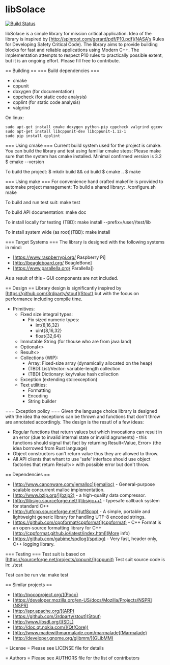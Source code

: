 libSolace
===============
[![Build Status](https://travis-ci.org/abbyssoul/libsolace.png?branch=master)](https://travis-ci.org/abbyssoul/libsolace)

libSolace is a simple library for mission critical application.
Idea of the library is inspired by [http://spinroot.com/gerard/pdf/P10.pdf](NASA's Rules for Developing Safety Critical Code).
The library aims to provide building blocks for fast and reliable applications using Modern C++.
The implementation attempts to respect P10 rules to practically possible extent, but it is an ongoing effort.
Please fill free to contribute.


== Building ==
=== Build dependencies ===
* cmake
* cppunit
* doxygen (for documentation)
* cppcheck (for static code analysis)
* cpplint (for static code analysis)
* valgrind

On linux:
```shell
sudo apt-get install cmake doxygen python-pip cppcheck valgrind ggcov
sudo apt-get install libcppunit-dev libcppunit-1.12-1
sudo pip install cpplint
```

=== Using cmake ===
Current build system used for the project is cmake. You can build the library and test using familiar cmake steps:
Please make sure that the system has cmake installed. Minimal confirmed version is 3.2
    $ cmake --version

To build the project:
    $ mkdir build && cd build
    $ cmake ..
    $ make

=== Using make ===
For convenience hand crafted makefile is provided to automake project management: 
To build a shared library:
	./configure.sh
	make

To build and run test suit:
	make test

To build API documentation:
	make doc

To install locally for testing (TBD):
	make install --prefix=/user/<username>/test/lib

To install system wide (as root)(TBD):
	make install


=== Target Systems ===
The library is designed with the following systems in mind:
 * [https://www.raspberrypi.org/ Raspberry Pi]
 * [http://beagleboard.org/ BeagleBone]
 * [https://www.parallella.org/ Parallella])

As a result of this - GUI components are not included.


== Design ==
Library design is significantly inspired by [https://github.com/3rdparty/stout](Stout) but with the focus on performance including compile time.

 - Primitives:
	- Fixed size integral types: 
		- Fix sized numeric types: 
			- int{8,16,32}
			- uint{8,16,32}
			- float{32,64}
	- Immutable String (for thouse who are from java land)
	- Optional<>
	- Result<>
	- Collections (WIP):
		- Array: Fixed-size array (dynamically allocated on the heap)
		- (TBD):List/Vector: variable-length collection
		- (TBD):Dictionary: key/value hash collection
	- Exception (extending std::exception)
	- Text utilities:
		- Formatting
		- Encoding
		- String builder

=== Exception policy ===
Given the language choice library is designed with the idea tha exceptions can be thrown and functions that don't throw are annotated accordingly. The design is the resutl of a few ideas:
 - Regular functions that return values but which invocations can result in an error (due to invalid internal state or invalid agruments) - this functions should signal that fact by returning Result<Value, Error> (the idea borrowed from Rust language)
 - Object constructors can't return value thus they are allowed to throw. 
 - All API clients that whant to use 'safe' interface should use object factories that return Result<> with possible error but don't throw.


== Dependencies ==
* [http://www.canonware.com/jemalloc](jemalloc) - General-purpose scalable concurrent malloc implementation.
* [http://www.bzip.org/](bzip2) - a high-quality data compressor.
* [http://libsigc.sourceforge.net/](libsigc++) - typesafe callback system for standard C++
* [http://utfcpp.sourceforge.net/](utf8cpp) - A simple, portable and lightweight generic library for handling UTF-8 encoded strings.
* [https://github.com/cppformat/cppformat](cppformat) - C++ Format is an open-source formatting library for C++
[http://cppformat.github.io/latest/index.html](More info)
* [https://github.com/gabime/spdlog](spdlog) - Very fast, header only, C++ logging library.

=== Testing ===
Test suit is based on [https://sourceforge.net/projects/cppunit/](cppunit)
Test suit source code is in:
./test 

Test can be run via:
make test


== Similar projects ==
* [http://pocoproject.org/](Poco)
* [https://developer.mozilla.org/en-US/docs/Mozilla/Projects/NSPR](NSPR)
* [http://apr.apache.org/](ARP)
* [https://github.com/3rdparty/stout](Stout)
* [http://www.libsdl.org/](SDL)
* [http://doc.qt.nokia.com/](Qt(Core))
* [http://www.madewithmarmalade.com/marmalade](Marmalade)
* [http://developer.gnome.org/glibmm/](GLibMM)


= License =
Please see LICENSE file for details


= Authors =
Please see AUTHORS file for the list of contributors

